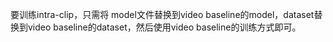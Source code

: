 要训练intra-clip，只需将 model文件替换到video baseline的model，dataset替换到video baseline的dataset，然后使用video baseline的训练方式即可。